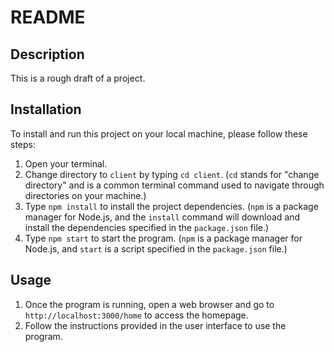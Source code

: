 <h1>README</h1>

<h2>Description</h2>

<p>This is a rough draft of a project.</p>

<h2>Installation</h2>

<p>To install and run this project on your local machine, please follow these steps:</p>

<ol>
  <li>Open your terminal.</li>
  <li>Change directory to <code>client</code> by typing <code>cd client</code>. (<code>cd</code> stands for "change directory" and is a common terminal command used to navigate through directories on your machine.)</li>
  <li>Type <code>npm install</code> to install the project dependencies. (<code>npm</code> is a package manager for Node.js, and the <code>install</code> command will download and install the dependencies specified in the <code>package.json</code> file.)</li>
  <li>Type <code>npm start</code> to start the program. (<code>npm</code> is a package manager for Node.js, and <code>start</code> is a script specified in the <code>package.json</code> file.)</li>
</ol>

<h2>Usage</h2>

<ol>
  <li>Once the program is running, open a web browser and go to <code>http://localhost:3000/home</code> to access the homepage.</li>
  <li>Follow the instructions provided in the user interface to use the program.</li>
</ol>

